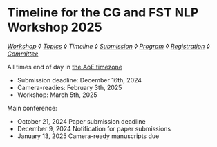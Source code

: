 # Timeline for the CG and FST NLP Workshop 2025

*[Workshop](index.md) ◊ [Topics](topics.md) ◊ Timeline ◊ [Submission](submission.md) ◊ [Program](program.md) ◊ [Registration](registration.md) ◊ [Committee](programcommittee.md)*

All times end of day in [the AoE timezone]()

* Submission deadline: December 16th, 2024
* Camera-readies: February 3th, 2025
* Workshop: March 5th, 2025

Main conference:
* October 21, 2024           Paper submission deadline
* December 9, 2024         Notification for paper submissions
* January 13, 2025           Camera-ready manuscripts due
